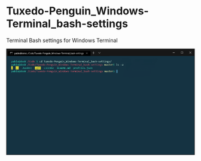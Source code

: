 # Tuxedo-Penguin_Windows-Terminal_bash-settings

Terminal Bash settings for Windows Terminal

![Tuxedo Penguin](/Tuxedo-Penguin.png)

